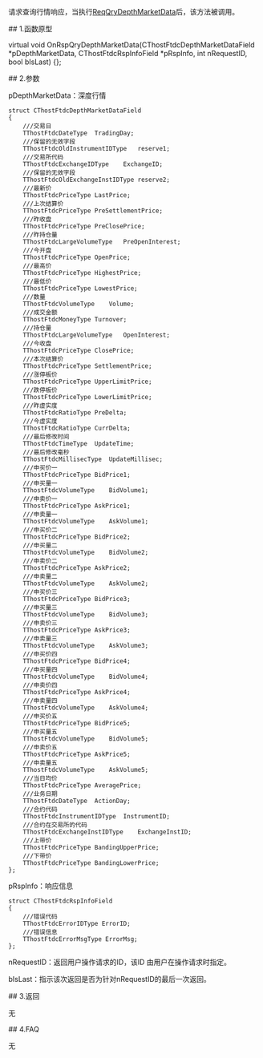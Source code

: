 <p>请求查询行情响应，当执行<a href="../../CTHOSTFTDCTRADERSPI/REQQRYDEPTHMARKETDATA/">ReqQryDepthMarketData</a>后，该方法被调用。</p>
<span class="anchor" id="d83d593c-4daa-4b8d-a14c-e036c43d55ea"></span>
## 1.函数原型
<p>virtual void OnRspQryDepthMarketData(CThostFtdcDepthMarketDataField *pDepthMarketData, CThostFtdcRspInfoField *pRspInfo, int nRequestID, bool bIsLast) {};</p>
<span class="anchor" id="dff8c702-2d5d-411e-a19d-9f345ce89f88"></span>
## 2.参数
<p>pDepthMarketData：深度行情</p>
<pre><code>struct CThostFtdcDepthMarketDataField
{
    ///交易日
    TThostFtdcDateType  TradingDay;
    ///保留的无效字段
    TThostFtdcOldInstrumentIDType   reserve1;
    ///交易所代码
    TThostFtdcExchangeIDType    ExchangeID;
    ///保留的无效字段
    TThostFtdcOldExchangeInstIDType reserve2;
    ///最新价
    TThostFtdcPriceType LastPrice;
    ///上次结算价
    TThostFtdcPriceType PreSettlementPrice;
    ///昨收盘
    TThostFtdcPriceType PreClosePrice;
    ///昨持仓量
    TThostFtdcLargeVolumeType   PreOpenInterest;
    ///今开盘
    TThostFtdcPriceType OpenPrice;
    ///最高价
    TThostFtdcPriceType HighestPrice;
    ///最低价
    TThostFtdcPriceType LowestPrice;
    ///数量
    TThostFtdcVolumeType    Volume;
    ///成交金额
    TThostFtdcMoneyType Turnover;
    ///持仓量
    TThostFtdcLargeVolumeType   OpenInterest;
    ///今收盘
    TThostFtdcPriceType ClosePrice;
    ///本次结算价
    TThostFtdcPriceType SettlementPrice;
    ///涨停板价
    TThostFtdcPriceType UpperLimitPrice;
    ///跌停板价
    TThostFtdcPriceType LowerLimitPrice;
    ///昨虚实度
    TThostFtdcRatioType PreDelta;
    ///今虚实度
    TThostFtdcRatioType CurrDelta;
    ///最后修改时间
    TThostFtdcTimeType  UpdateTime;
    ///最后修改毫秒
    TThostFtdcMillisecType  UpdateMillisec;
    ///申买价一
    TThostFtdcPriceType BidPrice1;
    ///申买量一
    TThostFtdcVolumeType    BidVolume1;
    ///申卖价一
    TThostFtdcPriceType AskPrice1;
    ///申卖量一
    TThostFtdcVolumeType    AskVolume1;
    ///申买价二
    TThostFtdcPriceType BidPrice2;
    ///申买量二
    TThostFtdcVolumeType    BidVolume2;
    ///申卖价二
    TThostFtdcPriceType AskPrice2;
    ///申卖量二
    TThostFtdcVolumeType    AskVolume2;
    ///申买价三
    TThostFtdcPriceType BidPrice3;
    ///申买量三
    TThostFtdcVolumeType    BidVolume3;
    ///申卖价三
    TThostFtdcPriceType AskPrice3;
    ///申卖量三
    TThostFtdcVolumeType    AskVolume3;
    ///申买价四
    TThostFtdcPriceType BidPrice4;
    ///申买量四
    TThostFtdcVolumeType    BidVolume4;
    ///申卖价四
    TThostFtdcPriceType AskPrice4;
    ///申卖量四
    TThostFtdcVolumeType    AskVolume4;
    ///申买价五
    TThostFtdcPriceType BidPrice5;
    ///申买量五
    TThostFtdcVolumeType    BidVolume5;
    ///申卖价五
    TThostFtdcPriceType AskPrice5;
    ///申卖量五
    TThostFtdcVolumeType    AskVolume5;
    ///当日均价
    TThostFtdcPriceType AveragePrice;
    ///业务日期
    TThostFtdcDateType  ActionDay;
    ///合约代码
    TThostFtdcInstrumentIDType  InstrumentID;
    ///合约在交易所的代码
    TThostFtdcExchangeInstIDType    ExchangeInstID;
    ///上带价
    TThostFtdcPriceType BandingUpperPrice;
    ///下带价
    TThostFtdcPriceType BandingLowerPrice;
};
</code></pre>
<p>pRspInfo：响应信息</p>
<pre><code>struct CThostFtdcRspInfoField
{
    ///错误代码
    TThostFtdcErrorIDType ErrorID;
    ///错误信息
    TThostFtdcErrorMsgType ErrorMsg;
};
</code></pre>
<p>nRequestID：返回用户操作请求的ID，该ID 由用户在操作请求时指定。</p>
<p>bIsLast：指示该次返回是否为针对nRequestID的最后一次返回。</p>
<span class="anchor" id="e4a726ef-7b3a-41a2-8140-22c1a1a2dbb4"></span>
## 3.返回
<p>无</p>
<span class="anchor" id="1d34a2a1-f993-45ab-b661-030826c7e422"></span>
## 4.FAQ
<p>无</p>
